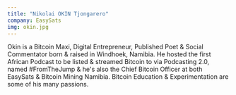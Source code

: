 ```yaml
---
title: "Nikolai OKIN Tjongarero"
company: EasySats
img: okin.jpg
---
```


Okin is a Bitcoin Maxi, Digital Entrepreneur, Published Poet & Social Commentator born & raised in Windhoek, Namibia. He hosted the first African Podcast to be listed & streamed Bitcoin to via Podcasting 2.0, named #FromTheJump & he's also the Chief Bitcoin Officer at both EasySats & Bitcoin Mining Namibia. Bitcoin Education & Experimentation are some of his many passions.